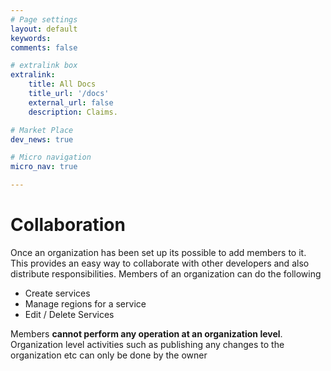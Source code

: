 ```yaml
---
# Page settings
layout: default
keywords:
comments: false

# extralink box
extralink:
    title: All Docs
    title_url: '/docs'
    external_url: false
    description: Claims.

# Market Place
dev_news: true

# Micro navigation
micro_nav: true

---
```


# Collaboration
Once an organization has been set up its possible to add members to it. This provides an easy way to collaborate with other developers and also distribute responsibilities.
Members of an organization can do the following
* Create services
* Manage regions for a service
* Edit / Delete Services

Members **cannot perform any operation at an organization level**. 
Organization level activities such as publishing any changes to the organization etc can only be done by the owner